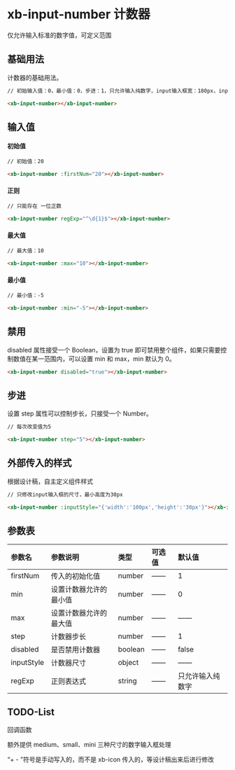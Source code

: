 # xb-input-number 计数器

仅允许输入标准的数字值，可定义范围

## 基础用法

计数器的基础用法。

<div class="demo-button">
  <div>
    <xb-input-number></xb-input-number>
  </div>
</div>

```html
// 初始输入值：0，最小值：0，步进：1，只允许输入纯数字，input输入框宽：180px，input输入框高：40px，右侧按钮宽：40px

<xb-input-number></xb-input-number>
```

## 输入值

#### 初始值

<div class="demo-button" style="margin-top:10px;">
  <div>
    <xb-input-number :firstNum=20></xb-input-number>
  </div>
</div>

```html
// 初始值：20

<xb-input-number :firstNum="20"></xb-input-number>
```

#### 正则

<div class="demo-button" style="margin-top:10px;">
  <div>
    <xb-input-number regExp="^\d{1}$"></xb-input-number>
</div>
</div>

```html
// 只能存在 一位正数

<xb-input-number regExp="^\d{1}$"></xb-input-number>
```

#### 最大值

<div class="demo-button" style="margin-top:10px;">
  <div>
    <xb-input-number :max='10'></xb-input-number>
</div>
</div>

```html
// 最大值：10

<xb-input-number :max="10"></xb-input-number>
```

#### 最小值

<div class="demo-button" style="margin-top:10px;">
  <div>
    <xb-input-number :min='-5'></xb-input-number>
</div>
</div>

```html
// 最小值：-5

<xb-input-number :min="-5"></xb-input-number>
```

## 禁用

disabled 属性接受一个 Boolean，设置为 true 即可禁用整个组件，如果只需要控制数值在某一范围内，可以设置 min 和 max，min 默认为 0。

<div class="demo-button">
  <div>
    <xb-input-number disabled="true"></xb-input-number>
  </div>
</div>

```html
<xb-input-number disabled="true"></xb-input-number>
```

## 步进

设置 step 属性可以控制步长，只接受一个 Number。

<div class="demo-button">
  <div>
    <xb-input-number step='5'></xb-input-number>
  </div>
</div>

```html
// 每次改变值为5

<xb-input-number step="5"></xb-input-number>
```

## 外部传入的样式

根据设计稿，自主定义组件样式

<div class="demo-button">
  <div>
    <xb-input-number :inputStyle="{'width':'100px','height':'30px'}"></xb-input-number>
  </div>
</div>

```html
// 只修改input输入框的尺寸，最小高度为30px

<xb-input-number :inputStyle="{'width':'100px','height':'30px'}"></xb-input-number>
```

[^_^]: update

## 参数表

| 参数名     | 参数说明               | 类型    | 可选值 | 默认值           |
| :--------- | :--------------------- | :------ | :----- | :--------------- |
| firstNum   | 传入的初始化值         | number  | ——     | 1                |
| min        | 设置计数器允许的最小值 | number  | ——     | 0                |
| max        | 设置计数器允许的最大值 | number  | ——     | ——               |
| step       | 计数器步长             | number  | ——     | 1                |
| disabled   | 是否禁用计数器         | boolean | ——     | false            |
| inputStyle | 计数器尺寸             | object  | ——     | ——               |
| regExp     | 正则表达式             | string  | ——     | 只允许输入纯数字 |

## TODO-List

回调函数

额外提供 medium、small、mini 三种尺寸的数字输入框处理

“+ - ”符号是手动写入的，而不是 xb-icon 传入的，等设计稿出来后进行修改

